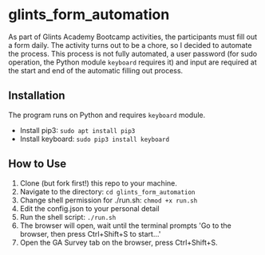 # glints_form_automation
As part of Glints Academy Bootcamp activities, the participants must fill out a form daily. The activity turns out to be a chore, so I decided to automate the process.
This process is not fully automated, a user password (for sudo operation, the Python module `keyboard` requires it) and input are required at the start and end of the automatic filling out process.

## Installation
The program runs on Python and requires `keyboard` module.
- Install pip3: `sudo apt install pip3`
- Install keyboard: `sudo pip3 install keyboard`

## How to Use
1. Clone (but fork first!) this repo to your machine.
2. Navigate to the directory: `cd glints_form_automation`
3. Change shell permission for ./run.sh: `chmod +x run.sh`
4. Edit the config.json to your personal detail
5. Run the shell script: `./run.sh`
6. The browser will open, wait until the terminal prompts 'Go to the browser, then press Ctrl+Shift+S to start...'
7. Open the GA Survey tab on the browser, press Ctrl+Shift+S.
